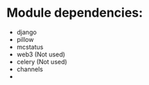 # Module dependencies:
- django
- pillow
- mcstatus
- web3 (Not used)
- celery (Not used)
- channels
- 